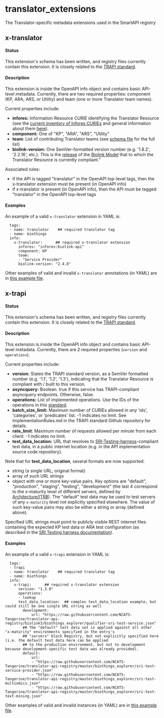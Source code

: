 # translator_extensions

The Translator-specific metadata extensions used in the SmartAPI registry

## x-translator

#### Status

This extension's schema has been written, and registry files currently contain this extension. It is closely related to the [TRAPI standard](https://github.com/NCATSTranslator/ReasonerAPI).

#### Description

This extension is inside the OpenAPI info object and contains basic API-level metadata. Currently, there are two required properties: component (KP, ARA, ARS, or Utility) and team (one or more Translator team names). 

Current properties include:

- **infores:** Information Resource CURIE identifying the Translator Resource (see the [current inventory of Infores CURIEs](https://docs.google.com/spreadsheets/d/1Ak1hRqlTLr1qa-7O0s5bqeTHukj9gSLQML1-lg6xIHM) and general information about them [here](https://docs.google.com/document/d/177sOmjTueIK4XKJ0GjxsARg909CaU71tReIehAp5DDo/edit#bookmark=id.8sdy3vk2umkd)).
- **component:** One of  "KP", "ARA", "ARS", "Utility"
- **team**: List of contributing Translator teams (see [schema file](https://github.com/NCATSTranslator/translator_extensions/blob/main/x-translator/smartapi_x-translator_schema.json) for the full list)
- **biolink-version:**  One SemVer-formatted version number (e.g. '1.8.2', '2.2.16', etc.). This is the [release](https://github.com/biolink/biolink-model/releases) of the [Biolink Model](https://github.com/biolink/biolink-model) that to which the Translator Resource is currently compliant."

Associated rules:

- if the API is tagged "translator" in the OpenAPI top-level tags, then the x-translator extension must be present (in OpenAPI info)
- if x-translator is present (in OpenAPI info), then the API must be tagged "translator" in the OpenAPI top-level tags  

#### Examples  

 An example of a valid `x-translator` extension in YAML is: 

```
  tags:
  - name: translator    ## required translator tag
  - name: biothings
  info:
    x-translator:      ## required x-translator extension
      infores: "infores:biolink-api"
      component: KP
      team:
      - "Service Provider"
      biolink-version: "2.4.8"
```

Other examples of valid and invalid `x-translator` annotations (in YAML) are in [this example file](https://github.com/NCATSTranslator/translator_extensions/blob/main/x-translator/smartapi_x-translator_examples.md). 

## x-trapi

#### Status

This extension's schema has been written, and registry files currently contain this extension. It is closely related to the [TRAPI standard](https://github.com/NCATSTranslator/ReasonerAPI).

#### Description

This extension is inside the OpenAPI info object and contains basic API-level metadata. Currently, there are 2 required properties (`version` and `operations`).

Current properties include:

- **version:** States the TRAPI standard version, as a SemVer formatted number (e.g. '1.1', '1.2', '1.3'), indicating that the Translator Resource is compliant with / built to this version.
- **asyncquery:** Boolean. true if this service has TRAPI-compliant asyncquery endpoints. Otherwise, false. 
- **operations:** List of implemented operations. Use the IDs of the operations in this [standard](http://standards.ncats.io/operation.json).
- **batch_size_limit:** Maximum number of CURIEs allowed in _any_ 'ids', 'categories', or 'predicates' list. -1 indicates no limit. See ImplementationRules.md in the TRAPI standard Github repository for details. 
- **rate_limit**: Maximum number of requests allowed per _minute_ from each client. -1 indicates no limit.
- **test_data_location:** URL that resolves to [SRI-Testing-harness](https://github.com/TranslatorSRI/SRI_testing)-compliant test data, in a public internet location (e.g. in the API implementation source code repository). 

Note that for **test_data_location**, several formats are now supported:

- string (a single URL; original format)
- array of such URL strings
- object with one or more key-value pairs. Key options are "default", "production", "staging", "testing", "development" (the last 4 correspond to the x-maturity level of different servers, defined by [Architecture/ITRB](https://github.com/NCATSTranslator/TranslatorArchitecture/blob/master/SmartAPIRegistration.md#environments)). The "default" test data may be used to test servers of any `x-maturity` level not explicitly specified elsewhere. The value of such key-value pairs may also be either a string or array (defined above).

Specified URL strings must point to publicly visible REST internet files containing the expected KP test data or ARA test configuration (as described in the [SRI Testing harness documentation](https://github.com/TranslatorSRI/SRI_testing/blob/main/tests/onehop/README.md)).

#### Examples

An example of a valid `x-trapi` extension in YAML is:  

```
  tags:
  - trapi
  - name: translator    ## required translator tag
  - name: biothings
  info:
    x-trapi:      ## required x-translator extension
      version: "1.3.0"
      operations:
      - lookup
      test_data_location:  ## complex test_data_location example, but could still be one single URL string as well
        development:
            url: "https://raw.githubusercontent.com/NCATS-Tangerine/translator-api-registry/biolink3/biothings_explorer/qualifier-sri-test-service.json"
        ## The "default" test data set is applied against all other "x-maturity" environments specified in the entry's
        ## "servers" block Registry, but not explicitly specified here (i.e. the default test data here can be applied
        ## to the production environment, but not to development because development-specific test data was already provided).
        default:  
            url:
            - "https://raw.githubusercontent.com/NCATS-Tangerine/translator-api-registry/master/biothings_explorer/sri-test-service-provider.json"
            - "https://raw.githubusercontent.com/NCATS-Tangerine/translator-api-registry/master/biothings_explorer/sri-test-multiomics.json"
            - "https://raw.githubusercontent.com/NCATS-Tangerine/translator-api-registry/master/biothings_explorer/sri-test-text-mining.json"
```

Other examples of valid and invalid instances (in YAML) are in [this example file](https://github.com/NCATSTranslator/translator_extensions/blob/main/x-trapi/smartapi_x-trapi_examples.md).

